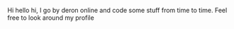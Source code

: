 Hi hello hi,
I go by deron online and code some stuff from time to time.
Feel free to look around my profile
